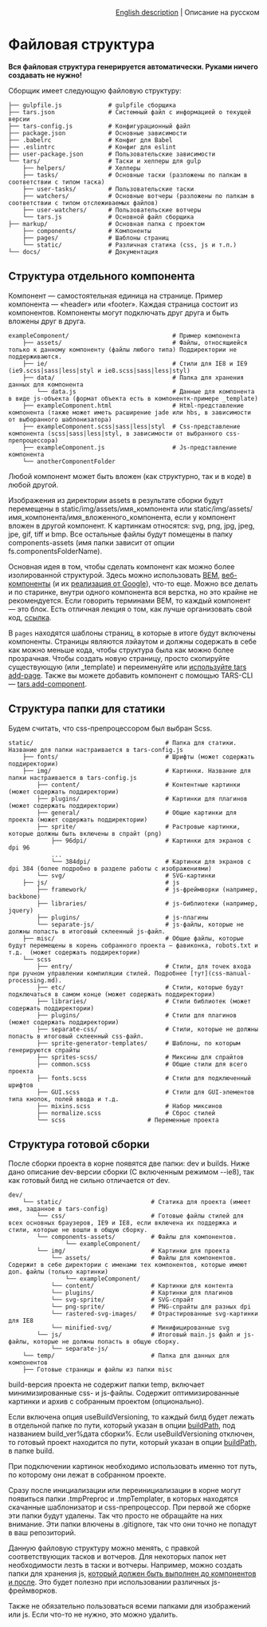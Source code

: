 <p align="right">
<a href="../en/file-structure.md">English description</a> | Описание на русском
</p>

# Файловая структура

**Вся файловая структура генерируется автоматически. Руками ничего создавать не нужно!**

Сборщик имеет следующую файловую структуру:

```
├── gulpfile.js             # gulpfile сборщика
├── tars.json               # Системный файл с информацией о текущей версии
├── tars-config.js          # Конфигурационный файл
├── package.json            # Основные зависимости
├── .babelrc                # Конфиг для Babel
├── .eslintrc               # Конфиг для eslint
├── user-package.json       # Пользовательские зависимости
└── tars/                   # Таски и хелперы для gulp
    ├── helpers/            # Хелперы
    ├── tasks/              # Основные таски (разложены по папкам в соответствии с типом таска)
    ├── user-tasks/         # Пользовательские таски
    ├── watchers/           # Основные вотчеры (разложены по папкам в соответствии с типом отслеживаемых файлов)
    ├── user-watchers/      # Пользовательские вотчеры
    └── tars.js             # Основной файл сборщика
├── markup/                 # Основная папка с проектом
    ├── components/         # Компоненты
    ├── pages/              # Шаблоны страниц
    └── static/             # Различная статика (css, js и т.п.)
└── docs/                   # Документация
```


## Структура отдельного компонента

Компонент — самостоятельная единица на странице. Пример компонента — «header» или «footer». Каждая страница состоит из компонентов. Компоненты могут подключать друг друга и быть вложены друг в друга.

```
exampleComponent/                             # Пример компонента
    ├── assets/                               # Файлы, относящиейся только к данному компоненту (файлы любого типа) Поддиректории не поддерживаются.
    ├── ie/                                   # Cтили для IE8 и IE9 (ie9.scss|sass|less|styl и ie8.scss|sass|less|styl)
    ├── data/                                 # Папка для хранения данных для компонента
        └── data.js                           # Данные для компонента в виде js-объекта (формат объекта есть в компонентк-примере _template)
    ├── exampleComponent.html                 # Html-представление компонента (также может иметь расширение jade или hbs, в зависимости от выборанного шаблонизатора)
    ├── exampleComponent.scss|sass|less|styl  # Css-представление компонента (scss|sass|less|styl, в зависимости от выбранного css-препроцессора)
    ├── exampleComponent.js                   # Js-представление компонента
    └── anotherComponentFolder
```

Любой компонент может быть вложен (как структурно, так и в коде) в любой другой.

Изображения из директории assets в результате сборки будут перемещены в static/img/assets/имя_компонента или static/img/assets/имя_компонента/имя_вложенного_компонента, если у компонент вложен в другой компонент. К картинкам относятся: svg, png, jpg, jpeg, jpe, gif, tiff и bmp. Все остальные файлы будут помещены в папку components-assets (имя папки зависит от опции fs.componentsFolderName).

Основная идея в том, чтобы сделать компонент как можно более изолированной структурой. Здесь можно использовать [BEM](https://ru.bem.info), [веб-компоненты](http://webcomponents.org) (и их [реализация от Google](https://www.polymer-project.org)), что-то еще. Можно все делать и по старинке, внутри одного компонента вся верстка, но это крайне не рекомендуется.
Если говорить терминами BEM, то каждый компонент — это блок.
Есть отличная лекция о том, как лучше организовать свой код, [ссылка](https://www.youtube.com/watch?v=pyAYbbDJjPo).

В `pages` находятся шаблоны страниц, в которые в итоге будут включены компоненты. Страницы являются лэйаутом и должны содержать в себе как можно меньше кода, чтобы структура была как можно более прозрачная.
Чтобы создать новую страницу, просто скопируйте существующую (или _template) и переименуйте или [используйте tars add-page](https://github.com/tars/tars-cli/blob/master/docs/ru/commands.md#tars-add-page-pagename).
Также вы можете добавить компонент с помощью TARS-CLI — [tars add-component](https://github.com/tars/tars-cli/blob/master/docs/ru/commands.md#tars-add-module-modulename).

## Структура папки для статики

Будем считать, что css-препроцессором был выбран Scss.

```
static/                                     # Папка для статики. Название для папки настраивается в tars-config.js
    ├── fonts/                              # Шрифты (может содержать поддиректории)
    ├── img/                                # Картинки. Название для папки настраивается в tars-config.js
        ├── content/                        # Контентные картинки (может содержать поддиректории)
        ├── plugins/                        # Картинки для плагинов (может содержать поддиректории)
        ├── general/                        # Общие картинки для проекта (может содержать поддиректории)
        ├── sprite/                         # Растровые картинки, которые должны быть включены в спрайт (png) 
            ├── 96dpi/                      # Картинки для экранов с dpi 96
            ...
            └── 384dpi/                     # Картинки для экранов с dpi 384 (более подробно в разделе работы с изображениями)
        └── svg/                            # SVG-картинки
    ├── js/                                 # js
        ├── framework/                      # js-фреймворки (например, backbone)
        ├── libraries/                      # js-библиотеки (например, jquery)
        ├── plugins/                        # js-плагины
        └── separate-js/                    # js-файлы, которые не должны попасть в итоговый склеенный js-файл.
    ├── misc/                               # Общие файлы, которые будут перемещены в корень собранного проекта — фавиконка, robots.txt и т.д.  (может содержать поддиректории)
    └── scss                  
        ├── entry/                          # Стили, для точек входа при ручном управлении компиляции стилей. Подробнее [тут](css-manual-processing.md).
        ├── etc/                            # Стили, которые будут подключаться в самом конце (может содержать поддиректории)
        ├── libraries/                      # Стили библиотек (может содержать поддиректории)
        ├── plugins/                        # Стили для плагинов (может содержать поддиректории)
        ├── separate-css/                   # Стили, которые не должны попасть в итоговый склеенный css-файл.
        ├── sprite-generator-templates/     # Шаблоны, по которым генерируются спрайты
        ├── sprites-scss/                   # Миксины для спрайтов  
        ├── common.scss                     # Общие стили для всего проекта
        ├── fonts.scss                      # Стили для подключенный шрифтов
        ├── GUI.scss                        # Стили для GUI-элементов типа кнопок, полей ввода и т.д.
        ├── mixins.scss                     # Набор миксинов
        ├── normalize.scss                  # Сброс стилей
        └── scss                       # Переменные проекта
```


## Структура готовой сборки

После сборки проекта в корне появятся две папки: dev и builds. Ниже дано описание dev-версии сборки (С включенным режимом --ie8), так как готовый билд не сильно отличается от dev.

```
dev/
    └── static/                         # Статика для проекта (имеет имя, заданное в tars-config)
        └── css/                        # Готовые файлы стилей для всех основных браузеров, IE9 и IE8, если включена их поддержка и стили, которые не вошли в общую сборку.
        └── components-assets/          # Файлы для компонентов.
                └── exampleComponent/   
        └── img/                        # Картинки для проекта
            └── assets/                 # Файлы для компонентов. Содержит в себе директории с именами тех компонентов, которые имеют доп. файлы (только картинки)
                └── exampleComponent/      
            └── content/                # Картинки для контента
            └── plugins/                # Картинки для плагинов
            └── svg-sprite/             # SVG-спрайт
            └── png-sprite/             # PNG-спрайты для разных dpi
            └── rastered-svg-images/    # Отрастированные svg-картинки для IE8
            └── minified-svg/           # Минифицированные svg
        └── js/                         # Итоговый main.js файл и js-файлы, которые не должны попасть в общую сборку.
            └── separate-js/   
    └── temp/                           # Папка для данных для компонентов
    ├── Готовые страницы и файлы из папки misc
```

build-версия проекта не содержит папки temp, включает минимизированные css- и js-файлы. Содержит оптимизированные картинки и архив с собранным проектом (опционально).

Если включена опция useBuildVersioning, то каждый билд будет лежать в отдельной папке по пути, который указан в опции [buildPath](options.md#buildpath), под названием build_ver%дата сборки%. Если useBuildVersioning отключен, то готовый проект находится по пути, который указан в опции [buildPath](options.md#buildpath), в папке build.

При подключении картинок необходимо использовать именно тот путь, по которому они лежат в собранном проекте.

Сразу после инициализации или переинициализации в корне могут появиться папки .tmpPreproc и .tmpTemplater, в которых находятся скачанные шаблонизатор и css-препроцессор. При первой же сборке эти папки будут удалены. Так что просто не обращайте на них внимание. Эти папки влючены в .gitignore, так что они точно не попадут в ваш репозиторий.

Данную файловую структуру можно менять, с правкой соответствующих тасков и вотчеров. Для некоторых папок нет необходимости лезть в таски и вотчеры. Например, можно создать папки для хранения js, [который должен быть выполнен до компонентов и после](options.md#jspathstoconcatbeforemodulesjs-и-jspathstoconcataftermodulesjs). Это будет полезно при использовании различных js-фреймворков.

Также не обязательно пользоваться всеми папками для изображений или js. Если что-то не нужно, это можно удалить.
